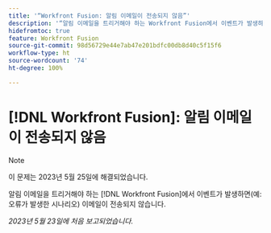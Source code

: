 ```yaml
---
title: '“Workfront Fusion: 알림 이메일이 전송되지 않음”'
description: '“알림 이메일을 트리거해야 하는 Workfront Fusion에서 이벤트가 발생하면(예: 오류가 발생한 시나리오) 이메일이 전송되지 않습니다.”'
hidefromtoc: true
feature: Workfront Fusion
source-git-commit: 98d56729e44e7ab47e201bdfc00db8d40c5f15f6
workflow-type: ht
source-wordcount: '74'
ht-degree: 100%

---
```



# [!DNL Workfront Fusion]: 알림 이메일이 전송되지 않음

>[!NOTE]
>
>이 문제는 2023년 5월 25일에 해결되었습니다.

알림 이메일을 트리거해야 하는 [!DNL Workfront Fusion]에서 이벤트가 발생하면(예: 오류가 발생한 시나리오) 이메일이 전송되지 않습니다.

_2023년 5월 23일에 처음 보고되었습니다._

